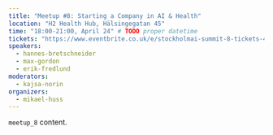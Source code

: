 ```yaml
---
title: "Meetup #8: Starting a Company in AI & Health"
location: "H2 Health Hub, Hälsingegatan 45"
time: "18:00-21:00, April 24" # TODO proper datetime
tickets: "https://www.eventbrite.co.uk/e/stockholmai-summit-8-tickets-44990200902"
speakers:
  - hannes-bretschneider
  - max-gordon
  - erik-fredlund
moderators:
  - kajsa-norin
organizers:
  - mikael-huss
---
```

`meetup_8` content.
